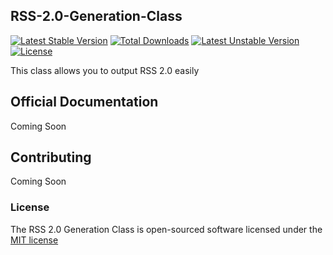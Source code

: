 ## RSS-2.0-Generation-Class
[![Latest Stable Version](https://poser.pugx.org/wbat/rss-2.0-generation-class/v/stable)](https://packagist.org/packages/wbat/rss-2.0-generation-class) [![Total Downloads](https://poser.pugx.org/wbat/rss-2.0-generation-class/downloads)](https://packagist.org/packages/wbat/rss-2.0-generation-class) [![Latest Unstable Version](https://poser.pugx.org/wbat/rss-2.0-generation-class/v/unstable)](https://packagist.org/packages/wbat/rss-2.0-generation-class) [![License](https://poser.pugx.org/wbat/rss-2.0-generation-class/license)](https://packagist.org/packages/wbat/rss-2.0-generation-class)

This class allows you to output RSS 2.0 easily

## Official Documentation

Coming Soon

## Contributing

Coming Soon

### License

The RSS 2.0 Generation Class is open-sourced software licensed under the [MIT license](http://opensource.org/licenses/MIT)


